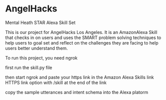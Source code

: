 # AngelHacks
Mental Heath STAR Alexa Skill Set

This is our project for AngelHacks Los Angeles. It is an AmazonAlexa Skill that checks in on users and uses the SMART problem solving techniques to help users to goal set and reflect on the challenges they are facing to help users better understand them.

To run this project, you need ngrok

first run the skill.py file

then start ngrok and paste your https link in the Amazon Alexa Skills link HTTPS link option with /skill at the end of the link

copy the sample utterances and intent schema into the Alexa platorm



